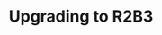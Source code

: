 ---
lang: en
layout: doc
permalink: /doc/upgrade/2b3/
redirect_from:
- /doc/upgrade-to-r2b3/
- /en/doc/upgrade-to-r2b3/
- /doc/UpgradeToR2B3/
- /wiki/UpgradeToR2B3/
redirect_to: https://qubes-doc-rst.readthedocs.io/en/latest/user/downloading-installing-upgrading/upgrade/2b3.html
ref: 157
title: Upgrading to R2B3
---